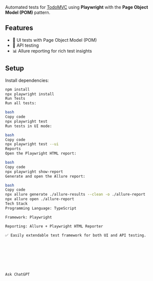 Automated tests for [TodoMVC](https://demo.playwright.dev/todomvc) using **Playwright** with the **Page Object Model (POM)** pattern.

## Features
- 🧪 UI tests with Page Object Model (POM)  
- 🔗 API testing  
- 📊 Allure reporting for rich test insights  

## Setup

Install dependencies:

```bash
npm install
npx playwright install
Run Tests
Run all tests:

bash
Copy code
npx playwright test
Run tests in UI mode:

bash
Copy code
npx playwright test --ui
Reports
Open the Playwright HTML report:

bash
Copy code
npx playwright show-report
Generate and open the Allure report:

bash
Copy code
npx allure generate ./allure-results --clean -o ./allure-report
npx allure open ./allure-report
Tech Stack
Programming Language: TypeScript

Framework: Playwright

Reporting: Allure + Playwright HTML Reporter

✅ Easily extendable test framework for both UI and API testing.








Ask ChatGPT
